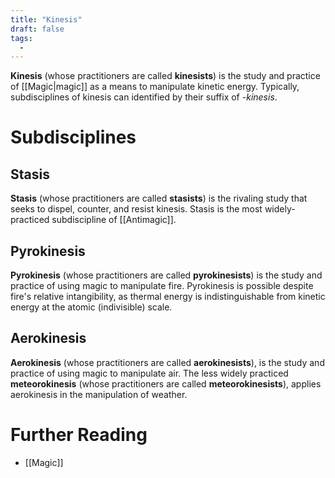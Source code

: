 ```yaml
---
title: "Kinesis"
draft: false
tags:
  - 
---
```


**Kinesis** (whose practitioners are called **kinesists**) is the study and practice of [[Magic|magic]] as a means to manipulate kinetic energy. Typically, subdisciplines of kinesis can identified by their suffix of *-kinesis*. 

# Subdisciplines
## Stasis
**Stasis** (whose practitioners are called **stasists**) is the rivaling study that seeks to dispel, counter, and resist kinesis. Stasis is the most widely-practiced subdiscipline of [[Antimagic]].

## Pyrokinesis
**Pyrokinesis** (whose practitioners are called **pyrokinesists**) is the study and practice of using magic to manipulate fire. Pyrokinesis is possible despite fire's relative intangibility, as thermal energy is indistinguishable from kinetic energy at the atomic (indivisible) scale.

## Aerokinesis
**Aerokinesis** (whose practitioners are called **aerokinesists**), is the study and practice of using magic to manipulate air. The less widely practiced **meteorokinesis** (whose practitioners are called **meteorokinesists**), applies aerokinesis in the manipulation of weather.

# Further Reading
- [[Magic]]

